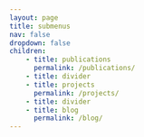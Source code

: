 ```yaml
---
layout: page
title: submenus
nav: false
dropdown: false
children: 
    - title: publications
      permalink: /publications/
    - title: divider
    - title: projects
      permalink: /projects/
    - title: divider
    - title: blog
      permalink: /blog/
---
```



